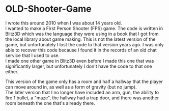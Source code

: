 # OLD-Shooter-Game
I wrote this around 2010 when I was about 14 years old.  
I wanted to make a First Person Shooter (FPS) game. The code is written in Blitz3D which was the language they were using in a book that I got from the local library about game making. This is not the latest version of the game, but unfortunately I lost the code to that version years ago. I was only able to recover this code because I found it in the records of an old chat service that I used to use.  
I made one other game in Blitz3D even before I made this one that was significantly larger, but unfortunately I don't have the code to that one either.

This version of the game only has a room and half a hallway that the player can move around in, as well as a form of gravity (but no jump).  
The later version that I no longer have included an arm, gun, the ability to fire 1 bullet, a "maze", the hallway had a trap door, and there was another room beneath the one that's already there.  
